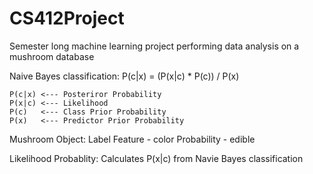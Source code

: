 # CS412Project
Semester long machine learning project performing data analysis on a mushroom database

Naive Bayes classification:
	P(c|x) = (P(x|c) * P(c)) / P(x)

	P(c|x) <--- Posteriror Probability
	P(x|c) <--- Likelihood
	P(c)   <--- Class Prior Probability
	P(x)   <--- Predictor Prior Probability

Mushroom Object:
	Label
	Feature - color
	Probability - edible

Likelihood Probablity:
	Calculates P(x|c) from Navie Bayes classification